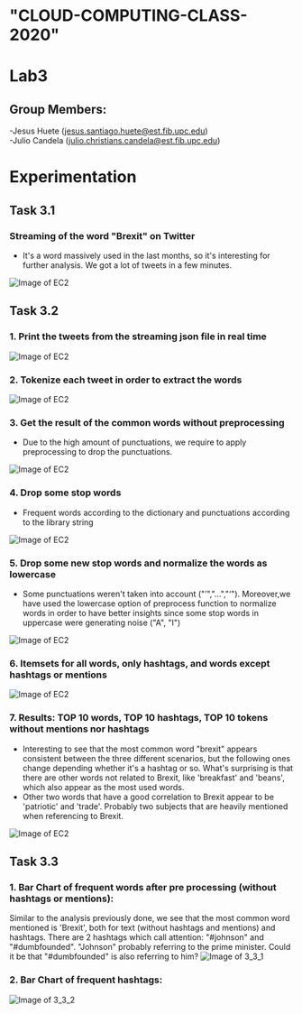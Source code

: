 # "CLOUD-COMPUTING-CLASS-2020" 
# Lab3
## Group Members:
-Jesus Huete (jesus.santiago.huete@est.fib.upc.edu)  
-Julio Candela (julio.christians.candela@est.fib.upc.edu)

# Experimentation  

## Task 3.1  
### Streaming of the word "Brexit" on Twitter 
- It's a word massively used in the last months, so it's interesting for further analysis. We got a lot of tweets in a few minutes.

![Image of EC2](Images/3.1_StreamingFile.PNG)

## Task 3.2
### 1. Print the tweets from the streaming json file in real time

![Image of EC2](Images/3.2.1_TwitterText.PNG)

### 2. Tokenize each tweet in order to extract the words

![Image of EC2](Images/3.2.2_TwitterTokens.PNG)

### 3. Get the result of the common words without preprocessing
- Due to the high amount of punctuations, we require to apply preprocessing to drop the punctuations.

![Image of EC2](Images/3.2.3_FrequentTokens.PNG)

### 4. Drop some stop words 
- Frequent words according to the dictionary and punctuations according to the library string

![Image of EC2](Images/3.2.4_FrequentTokens_nostop.PNG)

### 5. Drop some new stop words and normalize the words as lowercase
- Some punctuations weren't taken into account ("’","…","‘"). Moreover,we have used the lowercase option of preprocess function to normalize words in order to have better insights since some stop words in uppercase were generating noise ("A", "I")

![Image of EC2](Images/3.2.5_FrequentTokens_nostop_improved.PNG)

### 6. Itemsets for all words, only hashtags, and words except hashtags or mentions

![Image of EC2](Images/3.2.6_Itemsets.PNG)

### 7. Results: TOP 10 words, TOP 10 hashtags, TOP 10 tokens without mentions nor hashtags
- Interesting to see that the most common word "brexit" appears consistent between the three different scenarios, but the following ones change depending whether it's a hashtag or so. What's surprising is that there are other words not related to Brexit, like 'breakfast' and 'beans', which also appear as the most used words.
- Other two words that have a good correlation to Brexit appear to be 'patriotic' and 'trade'. Probably two subjects that are heavily mentioned when referencing to Brexit.

![Image of EC2](Images/3.2.7_Results.PNG)

## Task 3.3
### 1. Bar Chart of frequent words after pre processing (without hashtags or mentions):
Similar to the analysis previously done, we see that the most common word mentioned is 'Brexit', both for text (without hashtags and mentions) and hashtags.
There are 2 hashtags which call attention: "#johnson" and "#dumbfounded". "Johnson" probably referring to the prime minister. Could it be that "#dumbfounded" is also referring to him?
![Image of 3_3_1](Images/3.3_Diag_FrequentNoHashtags.PNG)

### 2. Bar Chart of frequent hashtags:

![Image of 3_3_2](Images/3.3_Diag_FrequentHashtags.PNG)